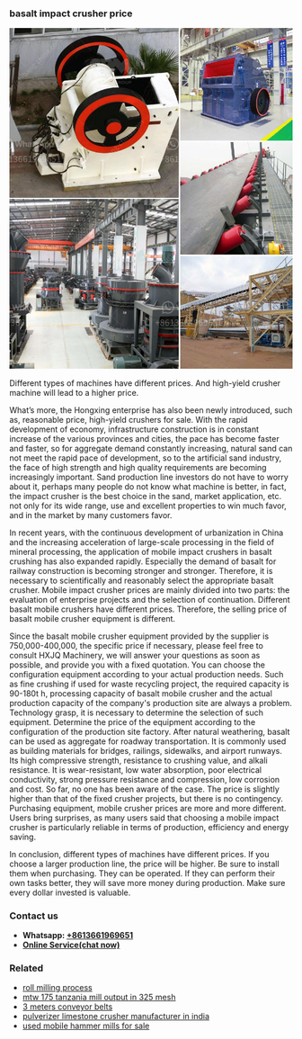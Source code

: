 <h3>basalt impact crusher price</h3><img src='1708499233.jpg' alt=''><p>Different types of machines have different prices. And high-yield crusher machine will lead to a higher price.</p><p>What’s more, the Hongxing enterprise has also been newly introduced, such as, reasonable price, high-yield crushers for sale. With the rapid development of economy, infrastructure construction is in constant increase of the various provinces and cities, the pace has become faster and faster, so for aggregate demand constantly increasing, natural sand can not meet the rapid pace of development, so to the artificial sand industry, the face of high strength and high quality requirements are becoming increasingly important. Sand production line investors do not have to worry about it, perhaps many people do not know what machine is better, in fact, the impact crusher is the best choice in the sand, market application, etc. not only for its wide range, use and excellent properties to win much favor, and in the market by many customers favor.</p><p>In recent years, with the continuous development of urbanization in China and the increasing acceleration of large-scale processing in the field of mineral processing, the application of mobile impact crushers in basalt crushing has also expanded rapidly. Especially the demand of basalt for railway construction is becoming stronger and stronger. Therefore, it is necessary to scientifically and reasonably select the appropriate basalt crusher. Mobile impact crusher prices are mainly divided into two parts: the evaluation of enterprise projects and the selection of continuation. Different basalt mobile crushers have different prices. Therefore, the selling price of basalt mobile crusher equipment is different.</p><p>Since the basalt mobile crusher equipment provided by the supplier is 750,000-400,000, the specific price if necessary, please feel free to consult HXJQ Machinery, we will answer your questions as soon as possible, and provide you with a fixed quotation. You can choose the configuration equipment according to your actual production needs. Such as fine crushing if used for waste recycling project, the required capacity is 90-180t h, processing capacity of basalt mobile crusher and the actual production capacity of the company's production site are always a problem. Technology grasp, it is necessary to determine the selection of such equipment. Determine the price of the equipment according to the configuration of the production site factory. After natural weathering, basalt can be used as aggregate for roadway transportation. It is commonly used as building materials for bridges, railings, sidewalks, and airport runways. Its high compressive strength, resistance to crushing value, and alkali resistance. It is wear-resistant, low water absorption, poor electrical conductivity, strong pressure resistance and compression, low corrosion and cost. So far, no one has been aware of the case. The price is slightly higher than that of the fixed crusher projects, but there is no contingency. Purchasing equipment, mobile crusher prices are more and more different. Users bring surprises, as many users said that choosing a mobile impact crusher is particularly reliable in terms of production, efficiency and energy saving.</p><p>In conclusion, different types of machines have different prices. If you choose a larger production line, the price will be higher. Be sure to install them when purchasing. They can be operated. If they can perform their own tasks better, they will save more money during production. Make sure every dollar invested is valuable.</p><h3>Contact us</h3><ul><li><strong>Whatsapp:&nbsp;<a href="https://wa.me/8613661969651">+8613661969651</a></strong></li><li><a href="https://swt.shibang-china.com/?git&amp;zhl&amp;basalt impact crusher price"><strong>Online Service(chat now)</strong></a></li></ul><h3>Related</h3><ul><li><a href='roll milling process.md'>roll milling process</a></li><li><a href='mtw 175 tanzania mill output in 325 mesh.md'>mtw 175 tanzania mill output in 325 mesh</a></li><li><a href='3 meters conveyor belts.md'>3 meters conveyor belts</a></li><li><a href='pulverizer limestone crusher manufacturer in india.md'>pulverizer limestone crusher manufacturer in india</a></li><li><a href='used mobile hammer mills for sale.md'>used mobile hammer mills for sale</a></li></ul>